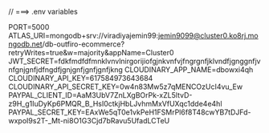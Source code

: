 // ===> .env variables 

PORT=5000
ATLAS_URI=mongodb+srv://viradiyajemin99:jemin9099@cluster0.ko8rj.mongodb.net/db-outfiro-ecommerce?retryWrites=true&w=majority&appName=Cluster0
JWT_SECRET=fdkfmdfdfmnklvnvlnirgorijiofgjnkvnfvjfngrgnfjklvndfjgnggnfjvnfgnjgnfjdfngdfjgnjgnfjgnfjgnfjkng
CLOUDINARY_APP_NAME=dbowxi4qh
CLOUDINARY_API_KEY=617584973643684
CLOUDINARY_API_SECRET_KEY=0w4n83Mw5z7qMENCOzUcI4vu_Ew
PAYPAL_CLIENT_ID=AaM3UbV7ZnLXgBOrPk-xZL5ltvD-z9H_g1IuDyKp6PMQR_B_HsI0ctkjHbLJvhmMxVfUXqc1dde4e4hl
PAYPAL_SECRET_KEY=EAxWe5qT0e1vkPeH1FSMrPl6f8T48cwYB7tDJFd-wxpoI9s2T-_Mt-ni8O1G3Cjd7bRavu5UfadLCTeU
